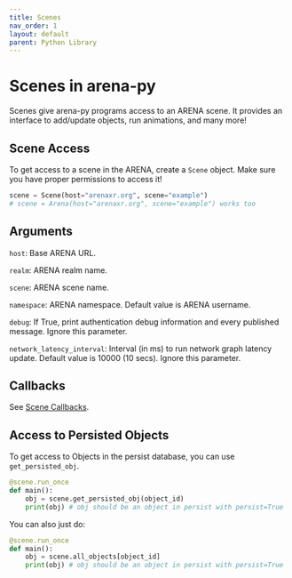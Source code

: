 ```yaml
---
title: Scenes
nav_order: 1
layout: default
parent: Python Library
---
```


# Scenes in arena-py

Scenes give arena-py programs access to an ARENA scene. It provides an interface to add/update objects, run animations, and many more!

## Scene Access
To get access to a scene in the ARENA, create a `Scene` object. Make sure you have proper permissions to access it!
```python
scene = Scene(host="arenaxr.org", scene="example")
# scene = Arena(host="arenaxr.org", scene="example") works too
```

## Arguments
`host`: Base ARENA URL.

`realm`: ARENA realm name.

`scene`: ARENA scene name.

`namespace`: ARENA namespace. Default value is ARENA username.

`debug`: If True, print authentication debug information and every published message. Ignore this parameter.

`network_latency_interval`: Interval (in ms) to run network graph latency update. Default value is 10000 (10 secs). Ignore this parameter.

## Callbacks
See [Scene Callbacks](callbacks.md).

## Access to Persisted Objects
To get access to Objects in the persist database, you can use `get_persisted_obj`.
```python
@scene.run_once
def main():
    obj = scene.get_persisted_obj(object_id)
    print(obj) # obj should be an object in persist with persist=True
```

You can also just do:
```python
@scene.run_once
def main():
    obj = scene.all_objects[object_id]
    print(obj) # obj should be an object in persist with persist=True
```
